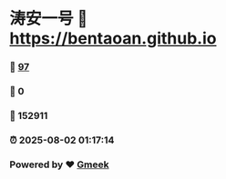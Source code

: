 # 涛安一号 :link: https://bentaoan.github.io 
### :page_facing_up: [97](https://bentaoan.github.io/tag.html) 
### :speech_balloon: 0 
### :hibiscus: 152911 
### :alarm_clock: 2025-08-02 01:17:14 
### Powered by :heart: [Gmeek](https://github.com/Meekdai/Gmeek)
